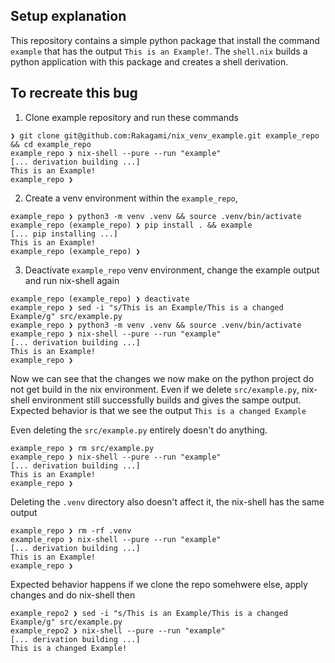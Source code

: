 ## Setup explanation

This repository contains a simple python package that install the command `example` that has the output `This is an Example!`. The `shell.nix` builds a python application with this package and creates a shell derivation.

## To recreate this bug

1. Clone example repository and run these commands

```
❯ git clone git@github.com:Rakagami/nix_venv_example.git example_repo && cd example_repo
example_repo ❯ nix-shell --pure --run "example"
[... derivation building ...]
This is an Example!
example_repo ❯
```

2. Create a venv environment within the `example_repo`, 

```
example_repo ❯ python3 -m venv .venv && source .venv/bin/activate
example_repo (example_repo) ❯ pip install . && example
[... pip installing ...]
This is an Example!
example_repo (example_repo) ❯
```

3. Deactivate `example_repo` venv environment, change the example output and run nix-shell again

```
example_repo (example_repo) ❯ deactivate
example_repo ❯ sed -i "s/This is an Example/This is a changed Example/g" src/example.py
example_repo ❯ python3 -m venv .venv && source .venv/bin/activate
example_repo ❯ nix-shell --pure --run "example"
[... derivation building ...]
This is an Example!
example_repo ❯
```

Now we can see that the changes we now make on the python project do not get build in the nix environment. Even if we delete `src/example.py`, nix-shell environment still successfully builds and gives the sampe output.
Expected behavior is that we see the output `This is a changed Example`

Even deleting the `src/example.py` entirely doesn't do anything.
```
example_repo ❯ rm src/example.py
example_repo ❯ nix-shell --pure --run "example"
[... derivation building ...]
This is an Example!
example_repo ❯
```

Deleting the `.venv` directory also doesn't affect it, the nix-shell has the same output

```
example_repo ❯ rm -rf .venv
example_repo ❯ nix-shell --pure --run "example"
[... derivation building ...]
This is an Example!
example_repo ❯
```

Expected behavior happens if we clone the repo somehwere else, apply changes and do nix-shell then

```
example_repo2 ❯ sed -i "s/This is an Example/This is a changed Example/g" src/example.py
example_repo2 ❯ nix-shell --pure --run "example"
[... derivation building ...]
This is a changed Example!
```
